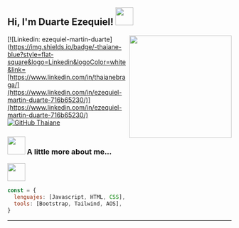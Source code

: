 <h2> Hi, I'm Duarte Ezequiel! <img src="https://cdn-icons-png.flaticon.com/128/8081/8081829.png" width="40"></h2>
<img align='right' src="https://cdn-icons-png.flaticon.com/512/2317/2317963.png" width="230">



[![Linkedin: ezequiel-martin-duarte](https://img.shields.io/badge/-thaiane-blue?style=flat-square&logo=Linkedin&logoColor=white&link=[https://www.linkedin.com/in/thaianebraga/](https://www.linkedin.com/in/ezequiel-martin-duarte-716b65230/)](https://www.linkedin.com/in/ezequiel-martin-duarte-716b65230/)
[![GitHub Thaiane](https://img.shields.io/github/followers/ezeqduarte?label=follow&style=social)](https://github.com/ezeqduarte)


### <img src="https://cdn-icons-png.flaticon.com/128/8741/8741124.png" width="40"> A little more about me...  

<a href="https://ezeqduarte.github.io/challenge-petshop/"><img src="https://cdn.discordapp.com/attachments/1026888381814288424/1034618541296586762/Sin_titulo-1.png" width="40"></h2>

```javascript
const = {
  lenguajes: [Javascript, HTML, CSS],
  tools: [Bootstrap, Tailwind, AOS],
}
```


---
